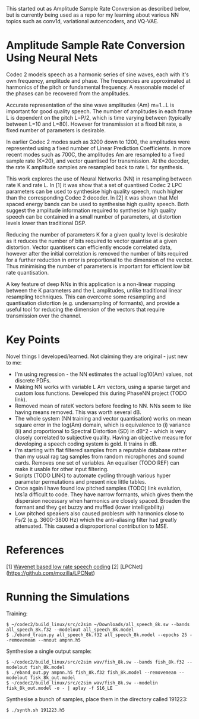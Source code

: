 This started out as Amplitude Sample Rate Conversion as described below, but is currently being used as a repo for my learning about various NN topics such as conv1d, variational autoencoders, and VQ-VAE. 

# Amplitude Sample Rate Conversion Using Neural Nets

Codec 2 models speech as a harmonic series of sine waves, each with it's own frequency, amplitude and phase.  The frequencies are approximated at harmonics of the pitch or fundamental frequency.  A reasonable model of the phases can be recovered from the amplitudes.

Accurate representation of the sine wave amplitudes {Am} m=1...L is important for good quality speech.  The number of amplitudes in each frame L is dependent on the pitch L=P/2, which is time varying between (typically between L=10 and L=80).  However for transmission at a fixed bit rate, a fixed number of parameters is desirable.

In earlier Codec 2 modes such as 3200 down to 1200, the amplitudes were represented using a fixed number of Linear Prediction Coefficients.  In more recent modes such as 700C, the amplitudes Am are resampled to a fixed sample rate (K=20), and vector quantised for transmission.  At the decoder, the rate K amplitude samples are resampled back to rate L for synthesis.

This work explores the use of Neural Networks (NN) in resampling between rate K and rate L.  In [1] it was show that a set of quantised Codec 2 LPC parameters can be used to synthesise high quality speech, much higher than the corresponding Codec 2 decoder. In [2] it was shown that Mel spaced energy bands can be used to synthesise high quality speech.  Both suggest the amplitude information required to synthesise high quality speech can be contained in a small number of parameters, at distortion levels lower than traditional DSP.

Reducing the number of parameters K for a given quality level is desirable as it reduces the number of bits required to vector quantise at a given distortion.  Vector quantisers can efficiently encode correlated data, however after the initial correlation is removed the number of bits required for a further reduction in error is proportional to the dimension of the vector. Thus minimising the number of parameters is important for efficient low bit rate quantisation.

A key feature of deep NNs in this application is a non-linear mapping between the K parameters and the L amplitudes, unlike traditional linear resampling techniques.  This can overcome some resampling and quantisation distortion (e.g. undersampling of formants), and provide a useful tool for reducing the dimension of the vectors that require transmission over the channel.

# Key Points

Novel things I developed/learned.  Not claiming they are original - just new to me:

* I'm using regression - the NN estimates the actual log10(Am) values, not discrete PDFs.
* Making NN works with variable L Am vectors, using a sparse target and custom loss functions.  Developed this during PhaseNN project (TODO link).
* Removed mean of rateK vectors before feeding to NN.  NNs seem to like having means removed.  This was worth several dB.
* The whole system (NN training and vector quantisation) works on mean square error in the log(Am) domain, which is equivalence to (i) variance (ii) and proportional to Spectral Distortion (SD) in dB^2 - which is very closely correlated to subjective quality.  Having an objective measure for developing a speech coding system is gold.  It trains in dB.
* I'm starting with flat filtered samples from a reputable database rather than my usual rag tag samples from random microphones and sound cards.  Removes one set of variables.  An equaliser (TODO REF) can make it usable for other input filtering.
* Scripts (TODO LINK) to automate cycling through various hyper parameter permutations and present nice little tables.
* Once again I have found low pitched samples (TODO) link evalution, hts1a difficult to code.  They have narrow formants, which gives them the dispersion necessary when harmonics are closely spaced.  Broaden the
formant and they get buzzy and muffled (lower intelligability)
* Low pitched speakers also caused problesm with harmonics close to Fs/2 (e.g. 3600-3800 Hz) which the anti-aliasing filter had greatly attenuated.  This caused a disproportional contribution to MSE.

# References

[1] [Wavenet based low rate speech coding](https://arxiv.org/abs/1712.01120)
[2] [LPCNet] (https://github.com/mozilla/LPCNet)

# Running the Simulations

Training:
```
$ ~/codec2/build_linux/src/c2sim ~/Downloads/all_speech_8k.sw --bands all_speech_8k.f32 --modelout all_speech_8k.model 
$ ./eband_train.py all_speech_8k.f32 all_speech_8k.model --epochs 25 --removemean --nnout ampnn.h5
```

Synthesise a single output sample:
```
$ ~/codec2/build_linux/src/c2sim wav/fish_8k.sw --bands fish_8k.f32 --modelout fish_8k.model 
$ ./eband_out.py ampnn.h5 fish_8k.f32 fish_8k.model --removemean --modelout fisk_8k_out.model
$ ~/codec2/build_linux/src/c2sim wav/fish_8k.sw --modelin fisk_8k_out.model -o - | aplay -f S16_LE
```

Synthesise a bunch of samples, place them in the directory called 191223:
```
$ ./synth.sh 191223.h5
```
